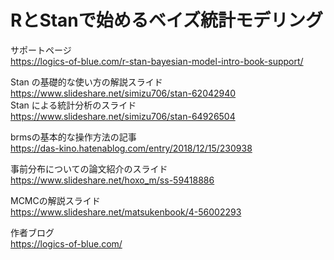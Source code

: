 #  RとStanで始めるベイズ統計モデリング
サポートページ  
https://logics-of-blue.com/r-stan-bayesian-model-intro-book-support/  
  
Stan の基礎的な使い方の解説スライド  
https://www.slideshare.net/simizu706/stan-62042940  
Stan による統計分析のスライド  
https://www.slideshare.net/simizu706/stan-64926504  

brmsの基本的な操作方法の記事  
https://das-kino.hatenablog.com/entry/2018/12/15/230938  

事前分布についての論文紹介のスライド  
https://www.slideshare.net/hoxo_m/ss-59418886  

MCMCの解説スライド  
https://www.slideshare.net/matsukenbook/4-56002293  

作者ブログ  
https://logics-of-blue.com/  
